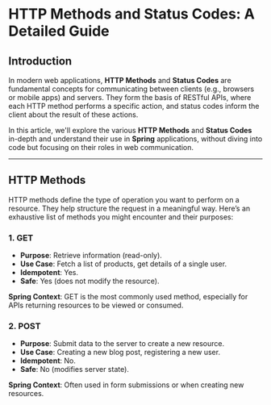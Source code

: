 # HTTP Methods and Status Codes: A Detailed Guide

## Introduction

In modern web applications, **HTTP Methods** and **Status Codes** are fundamental concepts for communicating between clients (e.g., browsers or mobile apps) and servers. They form the basis of RESTful APIs, where each HTTP method performs a specific action, and status codes inform the client about the result of these actions.

In this article, we'll explore the various **HTTP Methods** and **Status Codes** in-depth and understand their use in **Spring** applications, without diving into code but focusing on their roles in web communication.

---

## HTTP Methods

HTTP methods define the type of operation you want to perform on a resource. They help structure the request in a meaningful way. Here’s an exhaustive list of methods you might encounter and their purposes:

### 1. **GET**
   - **Purpose**: Retrieve information (read-only).
   - **Use Case**: Fetch a list of products, get details of a single user.
   - **Idempotent**: Yes.
   - **Safe**: Yes (does not modify the resource).

   **Spring Context**: GET is the most commonly used method, especially for APIs returning resources to be viewed or consumed.

### 2. **POST**
   - **Purpose**: Submit data to the server to create a new resource.
   - **Use Case**: Creating a new blog post, registering a new user.
   - **Idempotent**: No.
   - **Safe**: No (modifies server state).

   **Spring Context**: Often used in form submissions or when creating new resources.
